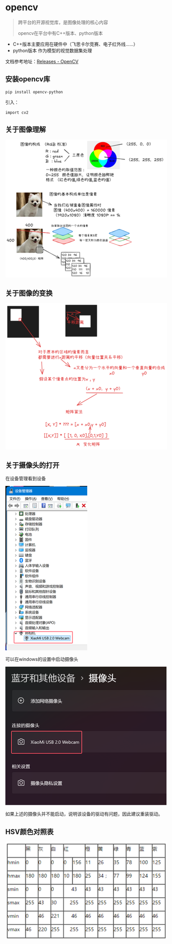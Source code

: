 # opencv

> 跨平台的开源视觉库，是图像处理的核心内容
>
> opencv在平台中有C++版本、python版本

+ C++版本主要应用在硬件中（飞思卡尔竞赛、电子红外线......）
+ python版本 作为模型的视觉数据集处理

文档参考地址：[Releases - OpenCV](https://opencv.org/releases/)



## 安装opencv库

```
pip install opencv-python
```

引入：

```
import cv2
```



## 关于图像理解

![无标题-2025-03-07-1946](./assets/无标题-2025-03-07-1946.png)



## 关于图像的变换

![无标题-2025-03-08-0838](./assets/无标题-2025-03-08-0838.png)



## 关于摄像头的打开

在设备管理看到设备

<img src="./assets/image-20250308103547340.png" alt="image-20250308103547340" style="zoom:50%;" />

可以在windows的设置中启动摄像头

<img src="./assets/image-20250308103635758.png" alt="image-20250308103635758" style="zoom:50%;" />

如果上述的摄像头并不能启动，说明该设备的驱动有问题，因此建议重装驱动。



## HSV颜色对照表

![image-20250308105858866](./assets/image-20250308105858866.png)
